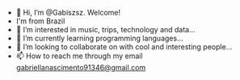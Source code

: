 - 👋 Hi, I’m @Gabiszsz. Welcome!
- I'm from Brazil
- 👀 I’m interested in music, trips, technology and data...
- 🌱 I’m currently learning programming languages...
- 💞️ I’m looking to collaborate on with cool and interesting people...
- 📫 How to reach me through my email gabriellanascimento91346@gmail.com

<!---
Gabiszsz/Gabiszsz is a ✨ special ✨ repository because its `README.md` (this file) appears on your GitHub profile.
You can click the Preview link to take a look at your changes.
--->

